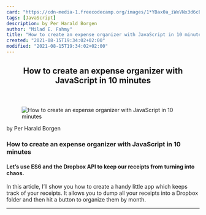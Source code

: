 ```yaml
---
card: "https://cdn-media-1.freecodecamp.org/images/1*YBax0a_iWxVNx3d6cEPdDQ.png"
tags: [JavaScript]
description: by Per Harald Borgen
author: "Milad E. Fahmy"
title: "How to create an expense organizer with JavaScript in 10 minutes"
created: "2021-08-15T19:34:02+02:00"
modified: "2021-08-15T19:34:02+02:00"
---
```

<div class="site-wrapper">
<main id="site-main" class="site-main outer">
<div class="inner">
<article class="post-full post tag-javascript tag-dropbox tag-es6 tag-front-end-development tag-tech ">
<header class="post-full-header">
<h1 class="post-full-title">How to create an expense organizer with JavaScript in 10 minutes</h1>
</header>
<figure class="post-full-image">
<picture>
<source media="(max-width: 700px)" sizes="1px" srcset="data:image/gif;base64,R0lGODlhAQABAIAAAAAAAP///yH5BAEAAAAALAAAAAABAAEAAAIBRAA7 1w">
<source media="(min-width: 701px)" sizes="(max-width: 800px) 400px,
(max-width: 1170px) 700px,
1400px" srcset="https://cdn-media-1.freecodecamp.org/images/1*YBax0a_iWxVNx3d6cEPdDQ.png 300w,
https://cdn-media-1.freecodecamp.org/images/1*YBax0a_iWxVNx3d6cEPdDQ.png 600w,
https://cdn-media-1.freecodecamp.org/images/1*YBax0a_iWxVNx3d6cEPdDQ.png 1000w,
https://cdn-media-1.freecodecamp.org/images/1*YBax0a_iWxVNx3d6cEPdDQ.png 2000w">
<img onerror="this.style.display='none'" src="https://cdn-media-1.freecodecamp.org/images/1*YBax0a_iWxVNx3d6cEPdDQ.png" alt="How to create an expense organizer with JavaScript in 10 minutes">
</picture>
</figure>
<section class="post-full-content">
<div class="post-content medium-migrated-article">
<p>by Per Harald Borgen</p>
<h1 id="how-to-create-an-expense-organizer-with-javascript-in-10-minutes">How to create an expense organizer with JavaScript in 10 minutes</h1>
<h4 id="let-s-use-es6-and-the-dropbox-api-to-keep-our-receipts-from-turning-into-chaos-">Let’s use ES6 and the Dropbox API to keep our receipts from turning into chaos.</h4>
<p>In this article, I’ll show you how to create a handy little app which keeps track of your receipts. It allows you to dump all your receipts into a Dropbox folder and then hit a button to organize them by month.</p>
</div>
<hr>
</section>
</article>
</div>
</main>
</div>
<!-- Google Tag Manager (noscript) -->
<!-- End Google Tag Manager (noscript) -->
